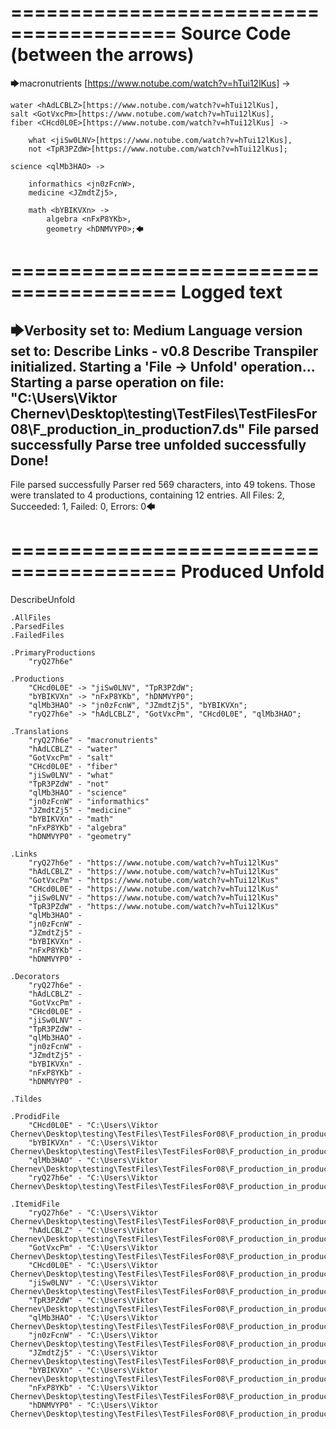 ========================================
Source Code (between the arrows)
========================================

🡆macronutrients <ryQ27h6e>[https://www.notube.com/watch?v=hTui12lKus] ->

	water <hAdLCBLZ>[https://www.notube.com/watch?v=hTui12lKus],
    salt <GotVxcPm>[https://www.notube.com/watch?v=hTui12lKus],
    fiber <CHcd0L0E>[https://www.notube.com/watch?v=hTui12lKus] ->

        what <jiSw0LNV>[https://www.notube.com/watch?v=hTui12lKus],
        not <TpR3PZdW>[https://www.notube.com/watch?v=hTui12lKus];
	
	science <qlMb3HAO> ->
			
		informathics <jn0zFcnW>,
		medicine <JZmdtZj5>,
		
		math <bYBIKVXn> ->
			algebra <nFxP8YKb>,
			geometry <hDNMVYP0>;🡄

========================================
Logged text
========================================

🡆Verbosity set to: Medium
Language version set to: Describe Links - v0.8
Describe Transpiler initialized.
Starting a 'File -> Unfold' operation...
Starting a parse operation on file: "C:\Users\Viktor Chernev\Desktop\testing\TestFiles\TestFilesFor08\F_production_in_production7.ds"
File parsed successfully
Parse tree unfolded successfully
Done!
------------------------
File parsed successfully
Parser red 569 characters, into 49 tokens.
Those were translated to 4 productions, containing 12 entries.
All Files: 2, Succeeded: 1, Failed: 0, Errors: 0🡄

========================================
Produced Unfold
========================================

DescribeUnfold

    .AllFiles
    .ParsedFiles
    .FailedFiles

    .PrimaryProductions
        "ryQ27h6e" 

    .Productions
        "CHcd0L0E" -> "jiSw0LNV", "TpR3PZdW";
        "bYBIKVXn" -> "nFxP8YKb", "hDNMVYP0";
        "qlMb3HAO" -> "jn0zFcnW", "JZmdtZj5", "bYBIKVXn";
        "ryQ27h6e" -> "hAdLCBLZ", "GotVxcPm", "CHcd0L0E", "qlMb3HAO";

    .Translations
        "ryQ27h6e" - "macronutrients"
        "hAdLCBLZ" - "water"
        "GotVxcPm" - "salt"
        "CHcd0L0E" - "fiber"
        "jiSw0LNV" - "what"
        "TpR3PZdW" - "not"
        "qlMb3HAO" - "science"
        "jn0zFcnW" - "informathics"
        "JZmdtZj5" - "medicine"
        "bYBIKVXn" - "math"
        "nFxP8YKb" - "algebra"
        "hDNMVYP0" - "geometry"

    .Links
        "ryQ27h6e" - "https://www.notube.com/watch?v=hTui12lKus"
        "hAdLCBLZ" - "https://www.notube.com/watch?v=hTui12lKus"
        "GotVxcPm" - "https://www.notube.com/watch?v=hTui12lKus"
        "CHcd0L0E" - "https://www.notube.com/watch?v=hTui12lKus"
        "jiSw0LNV" - "https://www.notube.com/watch?v=hTui12lKus"
        "TpR3PZdW" - "https://www.notube.com/watch?v=hTui12lKus"
        "qlMb3HAO" - 
        "jn0zFcnW" - 
        "JZmdtZj5" - 
        "bYBIKVXn" - 
        "nFxP8YKb" - 
        "hDNMVYP0" - 

    .Decorators
        "ryQ27h6e" - 
        "hAdLCBLZ" - 
        "GotVxcPm" - 
        "CHcd0L0E" - 
        "jiSw0LNV" - 
        "TpR3PZdW" - 
        "qlMb3HAO" - 
        "jn0zFcnW" - 
        "JZmdtZj5" - 
        "bYBIKVXn" - 
        "nFxP8YKb" - 
        "hDNMVYP0" - 

    .Tildes

    .ProdidFile
        "CHcd0L0E" - "C:\Users\Viktor Chernev\Desktop\testing\TestFiles\TestFilesFor08\F_production_in_production7.ds"
        "bYBIKVXn" - "C:\Users\Viktor Chernev\Desktop\testing\TestFiles\TestFilesFor08\F_production_in_production7.ds"
        "qlMb3HAO" - "C:\Users\Viktor Chernev\Desktop\testing\TestFiles\TestFilesFor08\F_production_in_production7.ds"
        "ryQ27h6e" - "C:\Users\Viktor Chernev\Desktop\testing\TestFiles\TestFilesFor08\F_production_in_production7.ds"

    .ItemidFile
        "ryQ27h6e" - "C:\Users\Viktor Chernev\Desktop\testing\TestFiles\TestFilesFor08\F_production_in_production7.ds"
        "hAdLCBLZ" - "C:\Users\Viktor Chernev\Desktop\testing\TestFiles\TestFilesFor08\F_production_in_production7.ds"
        "GotVxcPm" - "C:\Users\Viktor Chernev\Desktop\testing\TestFiles\TestFilesFor08\F_production_in_production7.ds"
        "CHcd0L0E" - "C:\Users\Viktor Chernev\Desktop\testing\TestFiles\TestFilesFor08\F_production_in_production7.ds"
        "jiSw0LNV" - "C:\Users\Viktor Chernev\Desktop\testing\TestFiles\TestFilesFor08\F_production_in_production7.ds"
        "TpR3PZdW" - "C:\Users\Viktor Chernev\Desktop\testing\TestFiles\TestFilesFor08\F_production_in_production7.ds"
        "qlMb3HAO" - "C:\Users\Viktor Chernev\Desktop\testing\TestFiles\TestFilesFor08\F_production_in_production7.ds"
        "jn0zFcnW" - "C:\Users\Viktor Chernev\Desktop\testing\TestFiles\TestFilesFor08\F_production_in_production7.ds"
        "JZmdtZj5" - "C:\Users\Viktor Chernev\Desktop\testing\TestFiles\TestFilesFor08\F_production_in_production7.ds"
        "bYBIKVXn" - "C:\Users\Viktor Chernev\Desktop\testing\TestFiles\TestFilesFor08\F_production_in_production7.ds"
        "nFxP8YKb" - "C:\Users\Viktor Chernev\Desktop\testing\TestFiles\TestFilesFor08\F_production_in_production7.ds"
        "hDNMVYP0" - "C:\Users\Viktor Chernev\Desktop\testing\TestFiles\TestFilesFor08\F_production_in_production7.ds"

